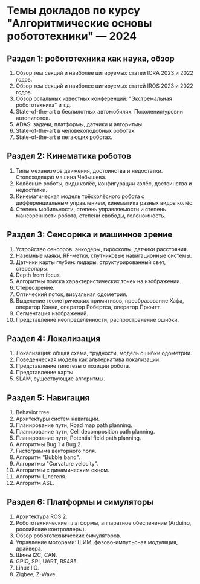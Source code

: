# Темы докладов по курсу "Алгоритмические основы робототехники" — 2024

## Раздел 1: робототехника как наука, обзор

1. Обзор тем секций и наиболее цитируемых статей ICRA 2023 и 2022 годов.
1. Обзор тем секций и наиболее цитируемых статей IROS 2023 и 2022 годов.
1. Обзор остальных известных конференций: "Экстремальная робототехника" и т.д.
1. State-of-the-art в беспилотных автомобилях. Поколения/уровни автопилотов.
1. ADAS: задачи, платформы, датчики и алгоритмы.
1. State-of-the-art в человекоподобных роботах.
1. State-of-the-art в летающих роботах.

## Раздел 2: Кинематика роботов

1. Типы механизмов движения, достоинства и недостатки. Стопоходящая машина Чебышева.
1. Колёсные роботы, виды колёс, конфигурации колёс, достоинства и недостатки.
1. Кинематическая модель трёхколёсного робота с дифференциальным управлением, кинематика разных видов колёс.
1. Степень мобильности, степень управляемости и степень маневренности робота, степени свободы, голономность.

## Раздел 3: Сенсорика и машинное зрение

1. Устройство сенсоров: энкодеры, гироскопы, датчики расстояния.
1. Наземные маяки, RF-метки, спутниковые навигационные системы.
1. Датчики карты глубин: лидары, структурированный свет, стереопары.
1. Depth from focus.
1. Алгоритмы поиска характеристических точек на изображении.
1. Стереозрение.
1. Оптический поток, визуальная одометрия.
1. Выделение геометрических примитивов, преобразование Хафа, оператор Кэнни, оператор Робертса, оператор Прюитт.
1. Сегментация изображений.
1. Представление неопределённости, распространение ошибки.

## Раздел 4: Локализация

1. Локализация: общая схема, трудности, модель ошибки одометрии.
1. Поведенческая модель как альтернатива локализации. 
1. Представление гипотезы о позиции робота.
1. Представление карты.
1. SLAM, существующие алгоритмы.

## Раздел 5: Навигация

1. Behavior tree.
1. Архитектуры систем навигации.
1. Планирование пути, Road map path planning.
1. Планирование пути, Cell decomposition path planning.
1. Планирование пути, Potential field path planning.
1. Алгоритмы Bug 1 и Bug 2.
1. Гистограмма векторного поля.
1. Алгоритм "Bubble band".
1. Алгоритмы "Curvature velocity".
1. Алгоритмы с динамическим окном.
1. Алгоритм Шлегеля.
1. Алгоритм ASL.

## Раздел 6: Платформы и симуляторы

1. Архитектура ROS 2.
1. Робототехнические платформы, аппаратное обеспечение (Arduino, российские контроллеры).
1. Обзор робототехнических симуляторов.
1. Управление моторами: ШИМ, фазово-импульсная модуляция, драйвера.
1. Шины I2C, CAN.
1. GPIO, SPI, UART, RS485.
1. Linux IIO.
1. Zigbee, Z-Wave.
